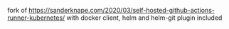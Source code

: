 fork of https://sanderknape.com/2020/03/self-hosted-github-actions-runner-kubernetes/ with docker client, helm and helm-git plugin included
